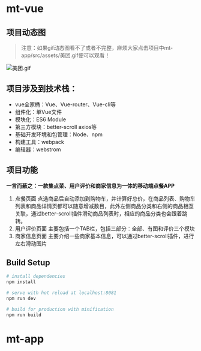# mt-vue
## 项目动态图
> 注意：如果gif动态图看不了或者不完整，麻烦大家点击项目中mt-app/src/assets/美团.gif便可以观看！

![美团.gif](http://p4ygml8h5.bkt.clouddn.com/pic.gif)

## 项目涉及到技术栈：
- vue全家桶：Vue、Vue-router、Vue-cli等
- 组件化：单Vue文件
- 模块化：ES6 Module
- 第三方模块：better-scroll axios等
- 基础开发环境和包管理：Node、npm
- 构建工具：webpack
- 编辑器：webstrom

## 项目功能
**一言而蔽之：一款集点菜、用户评价和商家信息为一体的移动端点餐APP**
1. 点餐页面
点选商品后自动添加到购物车，并计算好总价，在商品列表、购物车列表和商品详情页都可以随意增减数目，此外左侧商品分类和右侧的商品相互关联，通过better-scroll插件滑动商品列表时，相应的商品分类也会跟着跳转。
2. 用户评价页面
主要包括一个TAB栏，包括三部分：全部、有图和评价三个模块
3. 商家信息页面
主要介绍一些商家基本信息，可以通过better-scroll插件，进行左右滑动图片




## Build Setup
``` bash
# install dependencies
npm install

# serve with hot reload at localhost:8081
npm run dev

# build for production with minification
npm run build

```
# mt-app
